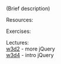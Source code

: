 (Brief description)

Resources:

Exercises:

Lectures:  
	[w3d2](https://drive.google.com/open?id=1JOvykk3vBt4aOx0HiqRD5GRkbRm8ul0d1RhkE7g06jk)  - more jQuery  
	[w3d4](https://drive.google.com/open?id=1lXJUB8DQ5suhBrMW-Ex_TM0L9CO9YSE5IiXp1UoY7Zk)  - intro jQuery
	
